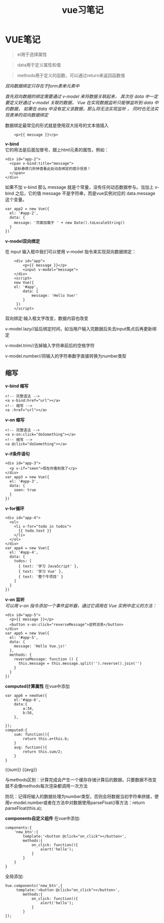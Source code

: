 ﻿---
title: vue习笔记
---
# VUE笔记
>el用于选择属性

>data用于定义属性和值

>methods用于定义的函数，可以通过return来返回函数值  


*双向数据绑定只存在于form表单元素中*

*首先双向数据的绑定需要通过 v-model 来将数据关联起来，
其次在 data 中一定要定义好通过 v-model 关联的数据，
Vue 在实现数据监听只能够监听到 data 中的数据，
如果在 data 中没有定义该数据，那么将无法实现监听 ，
同时也无法实现表单的双向数据绑定*

<!-- more -->

数据绑定最常见的形式就是使用双大括号的文本值插入

```
    <p>{{ message }}</p>
```

**v-bind**  
它的用法是后面加冒号，跟上html元素的属性，例如：
```
<div id="app-2">
  <span v-bind:title="message">
    鼠标悬停几秒钟查看此处动态绑定的提示信息！
  </span>
</div>
```
如果不加 v-bind 那么 message 就是个常量，没有任何动态数据参与。当加上 v-bind 之后，它的值 message 不是字符串，而是vue实例对应的 data.message 这个变量。
```
var app2 = new Vue({
  el: '#app-2',
  data: {
    message: '页面加载于 ' + new Date().toLocaleString()
  }
})
```
**v-model双向绑定**  

在 input 输入框中我们可以使用 v-model 指令来实现双向数据绑定：

```
    <div id="app">
        <p>{{ message }}</p>
        <input v-model="message">
    </div>
    <script>
    new Vue({
    el: '#app',
        data: {
            message: 'Hello Vue!'
        }
     })
    </script>
```

双向绑定:输入框文字改变，数据内容也改变

v-model.lazy//延后绑定时间，如当用户输入完数据后失去input焦点后再更新绑定

v-model.trim//去掉输入字符串前后的空格字符

v-model.number//将输入的字符串数字直接转换为number类型

## 缩写
**v-bind 缩写**  

```
<!-- 完整语法 -->
<a v-bind:href="url"></a>
<!-- 缩写 -->
<a :href="url"></a>
```

**v-on 缩写**  

```
<!-- 完整语法 -->
<a v-on:click="doSomething"></a>
<!-- 缩写 -->
<a @click="doSomething"></a>
```

**v-if条件语句**  

```
<div id="app-3">
  <p v-if="seen">现在你看到我了</p>
</div>
var app3 = new Vue({
  el: '#app-3',
  data: {
    seen: true
  }
})
```

**v-for循环**  

```
<div id="app-4">
  <ol>
    <li v-for="todo in todos">
      {{ todo.text }}
    </li>
  </ol>
</div>
var app4 = new Vue({
  el: '#app-4',
  data: {
    todos: [
      { text: '学习 JavaScript' },
      { text: '学习 Vue' },
      { text: '整个牛项目' }
    ]
  }
})
```

**v-on 监听**  
*可以用 v-on 指令添加一个事件监听器，通过它调用在 Vue 实例中定义的方法：*  

```
<div id="app-5">
  <p>{{ message }}</p>
  <button v-on:click="reverseMessage">逆转消息</button>
</div>
var app5 = new Vue({
  el: '#app-5',
  data: {
    message: 'Hello Vue.js!'
  },
  methods: {
    reverseMessage: function () {
      this.message = this.message.split('').reverse().join('')
    }
  }
})  
```

**computed计算属性**
在vue中添加
```
var app6 = newVue({
    el:'#app-6',
    data:{
        a:34,
        b:56,
    },
    
});
computed:{
    sum: function(){
        return this.a+this.b;
    }
    avg: fuction(){
        return this.sum/2;
    }
}
```
{{sum}}
{{avg}}

与methods区别：计算完成会产生一个缓存存储计算后的数据，只要数据不改变就不会像methods每次渲染都调用一次方法

防坑：记得将输入的数据处理为number类型，否则会将数据当初字符串拼接，使用v-model.number或者在方法中对数据使用parseFloat()等方法：return parseFloat(this.a);

**components自定义组件**
在vue中添加:
```
components:{
    'new_btn':{
        template:'<button @click="on_click"></button>',
        methods:{
            on_click: function(){
                alert('hello');
            }
        }
    }
}
```

全局添加:

```
Vue.components('new_btn',{
     template:'<button @click="on_click"></button>',
        methods:{
            on_click: function(){
                alert('hello');
            }
        }
});
```